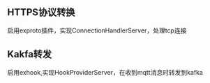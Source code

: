 ## HTTPS协议转换 
启用exproto插件，实现ConnectionHandlerServer，处理tcp连接

## Kakfa转发
启用exhook,实现HookProviderServer，在收到mqtt消息时转发到kafka